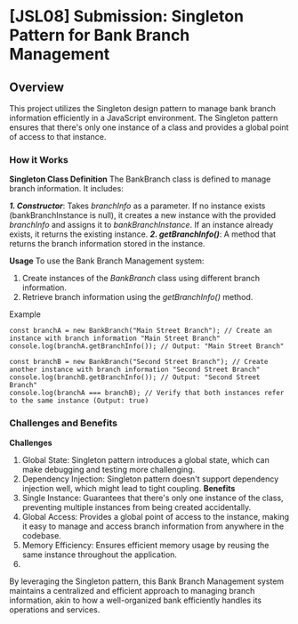 # [JSL08] Submission: Singleton Pattern for Bank Branch Management

## Overview
This project utilizes the Singleton design pattern to manage bank branch information efficiently in a JavaScript environment. The Singleton pattern ensures that there's only one instance of a class and provides a global point of access to that instance.

### How it Works
**Singleton Class Definition**
The BankBranch class is defined to manage branch information. It includes:

***1. Constructor***: Takes *branchInfo* as a parameter. If no instance exists (bankBranchInstance is null), it creates a new instance with the provided *branchInfo* and assigns it to *bankBranchInstance*. If an instance already exists, it returns the existing instance.
***2. getBranchInfo()***: A method that returns the branch information stored in the instance.

**Usage**
To use the Bank Branch Management system:
1. Create instances of the *BankBranch* class using different branch information.
2. Retrieve branch information using the *getBranchInfo()* method.

Example

```
const branchA = new BankBranch("Main Street Branch"); // Create an instance with branch information "Main Street Branch"
console.log(branchA.getBranchInfo()); // Output: "Main Street Branch"

const branchB = new BankBranch("Second Street Branch"); // Create another instance with branch information "Second Street Branch"
console.log(branchB.getBranchInfo()); // Output: "Second Street Branch"
console.log(branchA === branchB); // Verify that both instances refer to the same instance (Output: true)
```

### Challenges and Benefits
**Challenges**
1. Global State: Singleton pattern introduces a global state, which can make debugging and testing more challenging.
2. Dependency Injection: Singleton pattern doesn't support dependency injection well, which might lead to tight coupling.
**Benefits**
1. Single Instance: Guarantees that there's only one instance of the class, preventing multiple instances from being created accidentally.
2. Global Access: Provides a global point of access to the instance, making it easy to manage and access branch information from anywhere in the codebase.
3. Memory Efficiency: Ensures efficient memory usage by reusing the same instance throughout the application.
4. 
By leveraging the Singleton pattern, this Bank Branch Management system maintains a centralized and efficient approach to managing branch information, akin to how a well-organized bank efficiently handles its operations and services.
